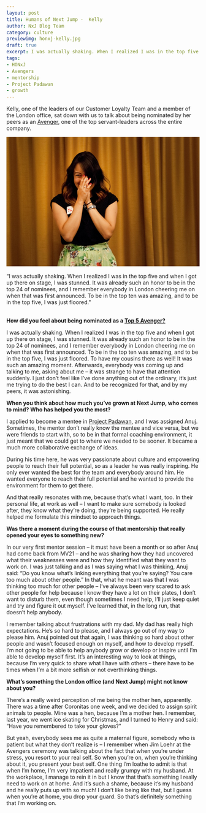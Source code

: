 ```yaml
---
layout: post
title: Humans of Next Jump -  Kelly
author: NxJ Blog Team
category: culture
previewimg: honxj-kelly.jpg
draft: true
excerpt: I was actually shaking. When I realized I was in the top five and when I got up there on stage, I was stunned. It was already such an honor to be in the top 24 of nominees, and I remember everybody in London cheering me on when that was first announced. To be in the top ten was amazing, and to be in the top five, I was just floored.
tags:
- HONxJ
- Avengers
- mentorship
- Project Padawan
- growth
---
```


Kelly, one of the leaders of our Customer Loyalty Team and a member of the London office, sat down with us to talk about being nominated by her peers as an <a href="http://blog.nextjump.com/culture/the-avengers-initiative.html">Avenger</a>, one of the top servant-leaders across the entire company.

![Kelly](/images/honxj-kelly.jpg)

<div class="imgSubtitle">“I was actually shaking.   When I realized I was in the top five and when I got up there on stage, I was stunned.  It was already such an honor to be in the top 24 of nominees, and I remember everybody in London cheering me on when that was first announced.  To be in the top ten was amazing, and to be in the top five, I was just floored."</div>
<br/>

<b>How did you feel about being nominated as a <a href="https://www.youtube.com/watch?v=mQotHUHiSPM" target="blank">Top 5 Avenger?</a></b>

I was actually shaking.   When I realized I was in the top five and when I got up there on stage, I was stunned.  It was already such an honor to be in the top 24 of nominees, and I remember everybody in London cheering me on when that was first announced.  To be in the top ten was amazing, and to be in the top five, I was just floored.  To have my cousins there as well!  It was such an amazing moment.  Afterwards, everybody was coming up and talking to me, asking about me – it was strange to have that attention suddenly.  I just don’t feel like I’ve done anything out of the ordinary, it’s just me trying to do the best I can.  And to be recognized for that, and by my peers, it was astonishing.

<b>When you think about how much you’ve grown at Next Jump, who comes to mind?  Who has helped you the most?</b>

I applied to become a mentee in <a href="http://www.nextjump.com/about/mentorship" target="_blank">Project Padawan</a>, and I was assigned Anuj.  Sometimes, the mentor don’t really know the mentee and vice versa, but we were friends to start with, so to be in that formal coaching environment, it just meant that we could get to where we needed to be sooner.  It became a much more collaborative exchange of ideas.

During his time here, he was very passionate about culture and empowering people to reach their full potential, so as a leader he was really inspiring.  He only ever wanted the best for the team and everybody around him.  He wanted everyone to reach their full potential and he wanted to provide the environment for them to get there.

And that really resonates with me, because that’s what I want, too.  In their personal life, at work as well – I want to make sure somebody is looked after, they know what they’re doing, they’re being supported.  He really helped me formulate this mindset to approach things.

<b>Was there a moment during the course of that mentorship that really opened your eyes to something new?</b>

In our very first mentor session – it must have been a month or so after Anuj had come back from MV21 – and he was sharing how they had uncovered what their weaknesses were and how they identified what they want to work on.  I was just talking and as I was saying what I was thinking, Anuj said: “Do you know what’s linking everything that you’re saying?  You care too much about other people.”  In that, what he meant was that I was thinking too much for other people – I’ve always been very scared to ask other people for help because I know they have a lot on their plates, I don’t want to disturb them, even though sometimes I need help, I’ll just keep quiet and try and figure it out myself.  I’ve learned that, in the long run, that doesn’t help anybody.

I remember talking about frustrations with my dad.  My dad has really high expectations.  He’s so hard to please, and I always go out of my way to please him.  Anuj pointed out that again, I was thinking so hard about other people and wasn’t focused enough on myself, and how to develop myself.  I’m not going to be able to help anybody grow or develop or inspire until I’m able to develop myself first.  It’s an interesting way to look at things, because I’m very quick to share what I have with others – there have to be times when I’m a bit more selfish or not overthinking things.

<b>What’s something the London office (and Next Jump) might not know about you?</b>

There’s a really weird perception of me being the mother hen, apparently.  There was a time after Coronitas one week, and we decided to assign spirit animals to people.  Mine was a hen, because I’m a mother hen.  I remember, last year, we went ice skating for Christmas, and I turned to Henry and said: “Have you remembered to take your gloves?”

But yeah, everybody sees me as quite a maternal figure, somebody who is patient but what they don’t realize is – I remember when Jim Loehr at the Avengers ceremony was talking about the fact that when you’re under stress, you resort to your real self.  So when you’re on, when you’re thinking about it, you present your best self.  One thing I’m loathe to admit is that when I’m home, I’m very impatient and really grumpy with my husband.  At the workplace, I manage to rein it in but I know that that’s something I really need to work on at home.   And it’s such a shame, because it’s my husband and he really puts up with so much!  I don’t like being like that, but I guess when you’re at home, you drop your guard.  So that’s definitely something that I’m working on.
